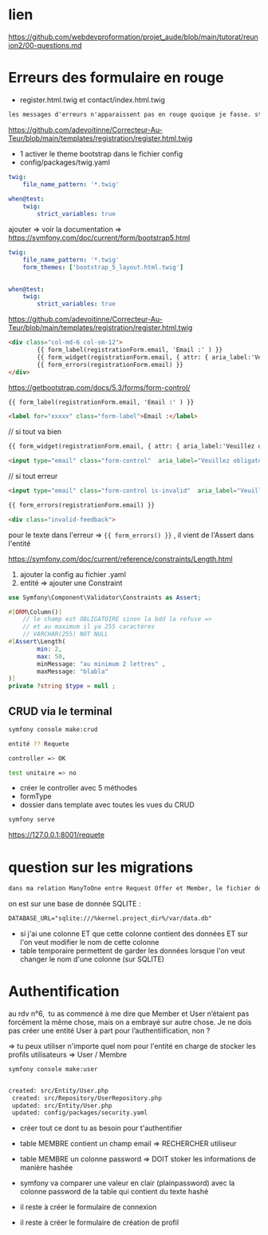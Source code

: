 # lien

<https://github.com/webdevproformation/projet_aude/blob/main/tutorat/reunion2/00-questions.md>


# Erreurs des formulaire en rouge

- register.html.twig et contact/index.html.twig

```txt
les messages d'erreurs n'apparaissent pas en rouge quoique je fasse. style: 'red' ou classe error-message avec la couleur fixée dans la feuille form.css =>l'attribut n'apparait pas sur la balise li créée.  code extrait du code du thème bootstrap_5_layout.html.twig'. 
```

<https://github.com/adevoitinne/Correcteur-Au-Teur/blob/main/templates/registration/register.html.twig>

- 1 activer le theme bootstrap dans le fichier config 
- config/packages/twig.yaml

```yaml
twig:
    file_name_pattern: '*.twig'
    
when@test:
    twig:
        strict_variables: true
```

ajouter => 
voir la documentation => <https://symfony.com/doc/current/form/bootstrap5.html>


```yaml
twig:
    file_name_pattern: '*.twig'
    form_themes: ['bootstrap_5_layout.html.twig']
    

when@test:
    twig:
        strict_variables: true
```

<https://github.com/adevoitinne/Correcteur-Au-Teur/blob/main/templates/registration/register.html.twig>


```html
<div class="col-md-6 col-sm-12">
        {{ form_label(registrationForm.email, 'Email :' ) }}
        {{ form_widget(registrationForm.email, { attr: { aria_label:'Veuillez obligatoirement saisir votre email'} }) }}
        {{ form_errors(registrationForm.email) }}
</div>
```

<https://getbootstrap.com/docs/5.3/forms/form-control/>

```html
{{ form_label(registrationForm.email, 'Email :' ) }}

<label for="xxxxx" class="form-label">Email :</label>
```

// si tout va bien 

```html
{{ form_widget(registrationForm.email, { attr: { aria_label:'Veuillez obligatoirement saisir votre email'} }) }}

<input type="email" class="form-control"  aria_label="Veuillez obligatoirement saisir votre email" id="xxxxx">
```

// si tout erreur 

```html
<input type="email" class="form-control is-invalid"  aria_label="Veuillez obligatoirement saisir votre email" id="xxxxx">

{{ form_errors(registrationForm.email) }}

<div class="invalid-feedback"> 
```   

pour le texte dans l'erreur => `{{ form_errors() }}` , il vient de l'Assert dans l'entité

<https://symfony.com/doc/current/reference/constraints/Length.html>

1. ajouter la config au fichier .yaml
2. entité => ajouter une Constraint 

```php
use Symfony\Component\Validator\Constraints as Assert;

#[ORM\Column()]
    // le champ est OBLIGATOIRE sinon la bdd la refuse =>
    // et au maximum il ya 255 caractères 
    // VARCHAR(255) NOT NULL 
#[Assert\Length(
        min: 2, 
        max: 50, 
        minMessage: "au minimum 2 lettres" , 
        maxMessage: "blabla"
)]
private ?string $type = null ;
```

## CRUD via le terminal 

```sh
symfony console make:crud

entité ?? Requete

controller => OK

test unitaire => no
```

- créer le controller avec 5 méthodes
- formType 
- dossier dans template avec toutes les vues du CRUD 

```sh
symfony serve
```

<https://127.0.0.1:8001/requete>



# question sur les migrations

```txt
dans ma relation ManyToOne entre Request Offer et Member, le fichier de migrations a créé une TEMPORARY TABLE. Je ne sais pas ce que cela veut dire. J’ai fait une erreur quelque part ?dans ma relation ManyToOne entre Request Offer et Member, le fichier de migrations a créé une TEMPORARY TABLE. Je ne sais pas ce que cela veut dire. J’ai fait une erreur quelque part ?
```

on est sur une base de donnée SQLITE :

```txt
DATABASE_URL="sqlite:///%kernel.project_dir%/var/data.db"
```

- si j'ai une colonne ET que cette colonne contient des données ET sur l'on veut modifier le nom de cette colonne 
- table temporaire permettent de garder les données lorsque l'on veut changer le nom d'une colonne (sur SQLITE)

# Authentification

au rdv n°6,  tu as commencé à me dire que Member et User n’étaient pas forcément la même chose, mais on a embrayé sur autre chose. Je ne dois pas créer une entité User à part pour l’authentiification, non ? 

=> tu peux utiliser n'importe quel nom pour l'entité en charge de stocker les profils utilisateurs => User / Membre 

```sh
symfony console make:user


created: src/Entity/User.php
 created: src/Repository/UserRepository.php
 updated: src/Entity/User.php
 updated: config/packages/security.yaml
```


- créer tout ce dont tu as besoin pour t'authentifier 
- table MEMBRE contient un champ email => RECHERCHER utiliseur
- table MEMBRE un colonne password => DOIT stoker les informations de manière hashée 
- symfony va comparer une valeur en clair (plainpassword) avec la colonne password de la table qui contient du texte hashé 



- il reste à créer le formulaire de connexion
- il reste à créer le formulaire de création de profil 

